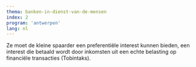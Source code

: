 ```yaml
---
thema: banken-in-dienst-van-de-mensen
index: 2
program: 'antwerpen'
lang: nl
---
```

Ze moet de kleine spaarder een preferentiële interest kunnen bieden, een interest die betaald wordt door inkomsten uit een echte belasting op financiële transacties (Tobintaks).
